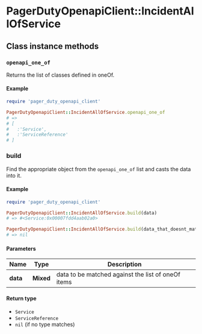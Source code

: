 # PagerDutyOpenapiClient::IncidentAllOfService

## Class instance methods

### `openapi_one_of`

Returns the list of classes defined in oneOf.

#### Example

```ruby
require 'pager_duty_openapi_client'

PagerDutyOpenapiClient::IncidentAllOfService.openapi_one_of
# =>
# [
#   :'Service',
#   :'ServiceReference'
# ]
```

### build

Find the appropriate object from the `openapi_one_of` list and casts the data into it.

#### Example

```ruby
require 'pager_duty_openapi_client'

PagerDutyOpenapiClient::IncidentAllOfService.build(data)
# => #<Service:0x00007fdd4aab02a0>

PagerDutyOpenapiClient::IncidentAllOfService.build(data_that_doesnt_match)
# => nil
```

#### Parameters

| Name | Type | Description |
| ---- | ---- | ----------- |
| **data** | **Mixed** | data to be matched against the list of oneOf items |

#### Return type

- `Service`
- `ServiceReference`
- `nil` (if no type matches)

